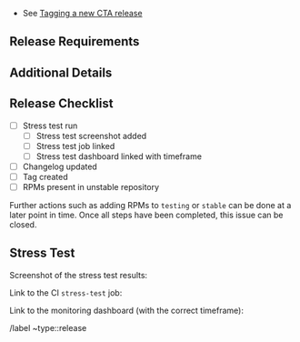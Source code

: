 * See [Tagging a new CTA release](https://eoscta.docs.cern.ch/latest/dev/ci/tagging_releases/)

## Release Requirements

<!-- Add any features/fixes that must be in the release here -->

## Additional Details

<!-- Should this release be used in production straight away? Normally, NO, it should be deployed and tested on PPS first. -->

<!-- Does this release require a schema upgrade? (Specify the schema version). -->

<!-- Add additional notes for deployment of this version, *e.g.* if new tables need to be populated. -->

<!-- Add additional notes if this version is part of a longer-term development/testing effort, *e.g.* tagged on a specific branch to fix an urgent production bug -->

## Release Checklist

- [ ] Stress test run
    - [ ] Stress test screenshot added
    - [ ] Stress test job linked
    - [ ] Stress test dashboard linked with timeframe
- [ ] Changelog updated
- [ ] Tag created
- [ ] RPMs present in unstable repository

Further actions such as adding RPMs to `testing` or `stable` can be done at a later point in time.
Once all steps have been completed, this issue can be closed.

## Stress Test

Screenshot of the stress test results:

Link to the CI `stress-test` job:

Link to the monitoring dashboard (with the correct timeframe):

<!-- If everything goes well for the stress test, create the Deployment ticket in the Operations repo. Otherwise, iterate in the comments to solve any problems. -->

/label ~type::release
